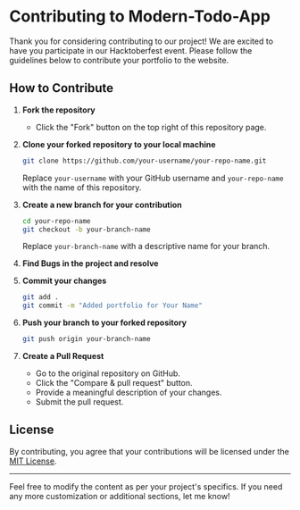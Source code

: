 # Contributing to Modern-Todo-App
Thank you for considering contributing to our project! We are excited to have you participate in our Hacktoberfest event. Please follow the guidelines below to contribute your portfolio to the website.

## How to Contribute

1. **Fork the repository**
   - Click the "Fork" button on the top right of this repository page.

2. **Clone your forked repository to your local machine**
   ```bash
   git clone https://github.com/your-username/your-repo-name.git
   ```
   Replace `your-username` with your GitHub username and `your-repo-name` with the name of this repository.

3. **Create a new branch for your contribution**
   ```bash
   cd your-repo-name
   git checkout -b your-branch-name
   ```
   Replace `your-branch-name` with a descriptive name for your branch.

4. **Find Bugs in the project and resolve**

5. **Commit your changes**
   ```bash
   git add .
   git commit -m "Added portfolio for Your Name"
   ```

6. **Push your branch to your forked repository**
   ```bash
   git push origin your-branch-name
   ```

7. **Create a Pull Request**
   - Go to the original repository on GitHub.
   - Click the "Compare & pull request" button.
   - Provide a meaningful description of your changes.
   - Submit the pull request.

## License

By contributing, you agree that your contributions will be licensed under the [MIT License](./LICENSE).

---

Feel free to modify the content as per your project's specifics. If you need any more customization or additional sections, let me know!
